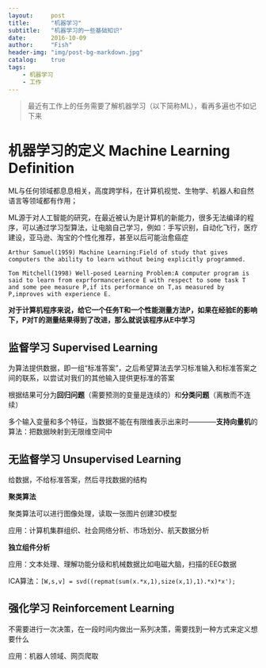 ```yaml
---
layout:     post
title:      "机器学习"
subtitle:   "机器学习的一些基础知识"
date:       2016-10-09
author:     "Fish"
header-img: "img/post-bg-markdown.jpg"
catalog:    true
tags:
    - 机器学习
    - 工作
---
```


> 最近有工作上的任务需要了解机器学习（以下简称ML），看再多遍也不如记下来

# 机器学习的定义 Machine Learning Definition

ML与任何领域都息息相关，高度跨学科，在计算机视觉、生物学、机器人和自然语言等领域都有作用；

ML源于对人工智能的研究，在最近被认为是计算机的新能力，很多无法编译的程序，可以通过学习型算法，让电脑自己学习，例如：手写识别，自动化飞行，医疗建设，亚马逊、淘宝的个性化推荐，甚至以后可能治愈癌症

```
Arthur Samuel(1959) Machine Learning:Field of study that gives computers the ability to learn without being explicitly programmed.
```

```
Tom Mitchell(1998) Well-posed Learning Problem:A computer program is said to learn from exprformancerience E with respect to some task T and some pee measure P,if its performance on T,as measured by P,improves with experience E.
```

**对于计算机程序来说，给它一个任务T和一个性能测量方法P，如果在经验E的影响下，P对T的测量结果得到了改进，那么就说该程序从E中学习**

## 监督学习 Supervised Learning

为算法提供数据，即一组“标准答案”，之后希望算法去学习标准输入和标准答案之间的联系，以尝试对我们的其他输入提供更标准的答案

根据结果可分为**回归问题**（需要预测的变量是连续的）和**分类问题**（离散而不连续）

多个输入变量和多个特征，当数据不能在有限维表示出来时————**支持向量机**的算法：把数据映射到无限维空间中

## 无监督学习 Unsupervised Learning

给数据，不给标准答案，然后寻找数据的结构

**聚类算法**

聚类算法可以进行图像处理，读取一张图片创建3D模型

应用：计算机集群组织、社会网络分析、市场划分、航天数据分析

**独立组件分析**

应用：文本处理、理解功能分级和机械数据比如电磁大脑，扫描的EEG数据

ICA算法：`[W,s,v] = svd((repmat(sum(x.*x,1),size(x,1),1).*x)*x');`
	
## 强化学习 Reinforcement Learning

不需要进行一次决策，在一段时间内做出一系列决策，需要找到一种方式来定义想要什么

应用：机器人领域、网页爬取

